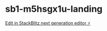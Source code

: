 # sb1-m5hsgx1u-landing

[Edit in StackBlitz next generation editor ⚡️](https://stackblitz.com/~/github.com/Djdios0904/sb1-m5hsgx1u-landing)